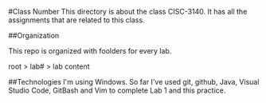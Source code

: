 #Class Number
This directory is about the class CISC-3140. It has all the assignments that are related to this class.

##Organization

This repo is organized with foolders for every lab.

root > lab# > lab content

##Technologies
I'm using Windows.
So far I've used git, github, Java, Visual Studio Code, GitBash and Vim to complete Lab 1 and this practice.
